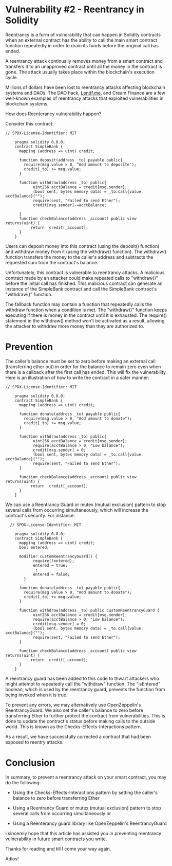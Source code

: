 # Vulnerability #2 - Reentrancy in Solidity

Reentrancy is a form of vulnerability that can happen in Solidity contracts when an external contract has the ability to call the main smart contract function repeatedly in order to drain its funds before the original call has ended.

A reentrancy attack continually removes money from a smart contract and transfers it to an unapproved contract until all the money in the contract is gone. The attack usually takes place within the blockchain's execution cycle.

Millions of dollars have been lost to reentrancy attacks affecting blockchain systems and DAOs. The DAO hack, [Lendf.me](http://Lendf.me), and Cream Finance are a few well-known examples of reentrancy attacks that exploited vulnerabilities in blockchain systems.

How does Reenterancy vulnerability happen?

Consider this contract:

```solidity
// SPDX-License-Identifier: MIT
    
    pragma solidity 0.8.0;
    contract SimpleBank {
      mapping (address => uint) credit;
        
      function deposit(address _to) payable public{
        require(msg.value > 0, "Add amount to deposite");
        credit[_to] += msg.value;
      }
        
      function withdraw(address _to) public{
            uint256 acctBalance = credit[msg.sender];
            (bool sent, bytes memory data) = _to.call{value: acctBalance}("");
            require(sent, "Failed to send Ether");
            credit[msg.sender]-=acctBalance;
        
      }  
      function checkBalance(address _account) public view returns(uint) {
           return  credit[_account];
      }
    }
```

Users can deposit money into this contract (using the deposit() function) and withdraw money from it (using the withdraw() function). The withdraw() function transfers the money to the caller's address and subtracts the requested sum from the contract's balance.

Unfortunately, this contract is vulnerable to reentrancy attacks. A malicious contract made by an attacker could make repeated calls to "withdraw()" before the initial call has finished. This malicious contract can generate an instance of the SimpleBank contract and call the SimpleBank contract's "withdraw()" function.

The fallback function may contain a function that repeatedly calls the withdraw function when a condition is met. The "withdraw()" function keeps executing if there is money in the contract until it is exhausted. The require() statement in the withdraw() method won't be activated as a result, allowing the attacker to withdraw more money than they are authorized to.

# Prevention

The caller's balance must be set to zero before making an external call (transferring ether out) in order for the balance to remain zero even when there is a callback after the first call has ended. This will fix the vulnerability. Here is an illustration of how to write the contract in a safer manner:

```solidity
// SPDX-License-Identifier: MIT
    
    pragma solidity 0.8.0;
    contract SimpleBank {
      mapping (address => uint) credit;
        
      function donate(address _to) payable public{
        require(msg.value > 0, "Add amount to donate");
        credit[_to] += msg.value;
      }
        
      function withdraw(address _to) public{
            uint256 acctBalance = credit[msg.sender];
            require(acctBalance > 0, "Low balance");
            credit[msg.sender] = 0;
            (bool sent, bytes memory data) = _to.call{value: acctBalance}("");
            require(sent, "Failed to send Ether");
      }  
    
      function checkBalance(address _account) public view returns(uint) {
           return  credit[_account];
      }
    }
```

We can use a Reentrancy Guard or mutex (mutual exclusion) pattern to stop several calls from occurring simultaneously, which will increase the contract's security. For instance:

```solidity
  // SPDX-License-Identifier: MIT
    
    pragma solidity 0.8.0;
    contract SimpleBank {
      mapping (address => uint) credit;
      bool entered;
    
      modifier customReentrancyGuard() {
            require(!entered);
            entered = true;
            _;
            entered = false;
        }
        
      function donate(address _to) payable public{
        require(msg.value > 0, "Add amount to donate");
        credit[_to] += msg.value;
      }
        
      function withdraw(address _to) public customReentrancyGuard {
            uint256 acctBalance = credit[msg.sender];
            require(acctBalance > 0, "Low balance");
            credit[msg.sender] = 0;
            (bool sent, bytes memory data) = _to.call{value: acctBalance}("");
            require(sent, "Failed to send Ether");
      }  
    
      function checkBalance(address _account) public view returns(uint) {
           return  credit[_account];
      }
    }
```

A reentrancy guard has been added to this code to thwart attackers who might attempt to repeatedly call the "withdraw" function. The "isEntered" boolean, which is used by the reentrancy guard, prevents the function from being invoked when it is true.

To prevent any errors, we may alternatively use OpenZeppelin's ReentrancyGuard. We also set the caller's balance to zero before transferring Ether to further protect the contract from vulnerabilities. This is done to update the contract's status before making calls to the outside world. This is known as the Checks-Effects-Interactions pattern.

As a result, we have successfully corrected a contract that had been exposed to reentry attacks.

# Conclusion

In summary, to prevent a reentrancy attack on your smart contract, you may do the following:

* Using the Checks-Effects-Interactions pattern by setting the caller's balance to zero before transferring Ether
    
* Using a Reentrancy Guard or mutex (mutual exclusion) pattern to stop several calls from occurring simultaneously or
    
* Using a Reenterancy guard library like OpenZeppelin's ReentrancyGuard
    

I sincerely hope that this article has assisted you in preventing reentrancy vulnerability in future smart contracts you write.

Thanks for reading and till I come your way again,

Adios!